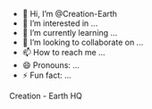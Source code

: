 - 👋 Hi, I’m @Creation-Earth
- 👀 I’m interested in ...
- 🌱 I’m currently learning ...
- 💞️ I’m looking to collaborate on ...
- 📫 How to reach me ...
- 😄 Pronouns: ...
- ⚡ Fun fact: ...

<!---
Creation-Earth/Creation-Earth is a ✨ special ✨ repository because its `README.md` (this file) appears on your GitHub profile.
You can click the Preview link to take a look at your changes.
--->


Creation - Earth HQ
